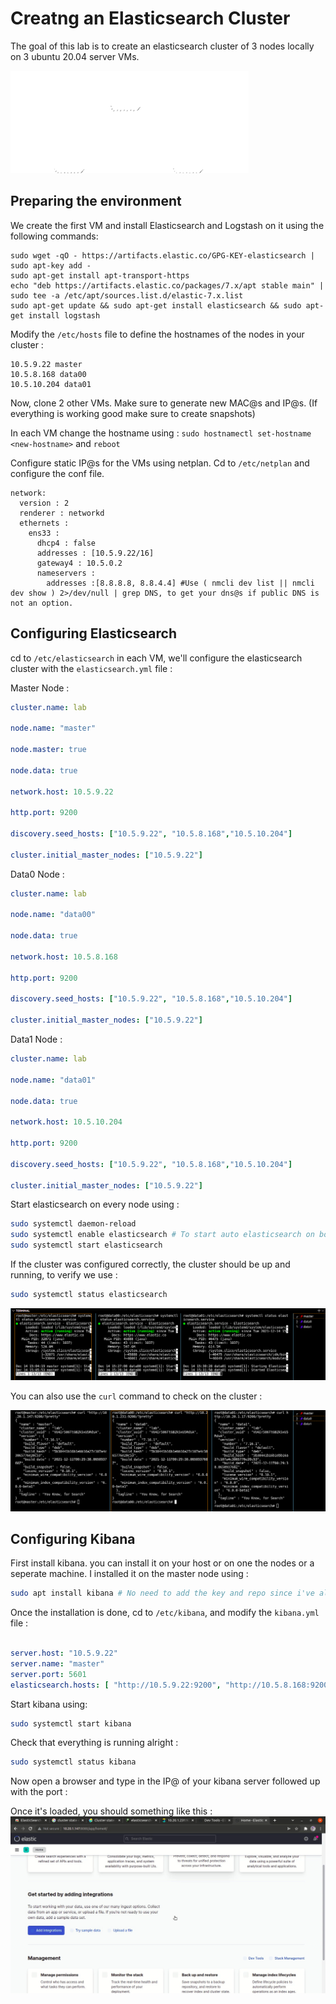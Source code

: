 # Creatng an Elasticsearch Cluster

The goal of this lab is to create an elasticsearch cluster of 3 nodes locally on 3 ubuntu 20.04 server VMs.

![cluster archi](images/archi.png)

## Preparing the environment

We create the first VM and install Elasticsearch and Logstash on it using the following commands: 

```
sudo wget -qO - https://artifacts.elastic.co/GPG-KEY-elasticsearch | sudo apt-key add -
sudo apt-get install apt-transport-https
echo "deb https://artifacts.elastic.co/packages/7.x/apt stable main" | sudo tee -a /etc/apt/sources.list.d/elastic-7.x.list
sudo apt-get update && sudo apt-get install elasticsearch && sudo apt-get install logstash
```

Modify the `/etc/hosts` file to define the hostnames of the nodes in your cluster : 
```
10.5.9.22 master
10.5.8.168 data00
10.5.10.204 data01
```


Now, clone 2 other VMs. Make sure to generate new MAC@s and IP@s. (If everything is working good make sure to create snapshots)


In each VM change the hostname using : `sudo hostnamectl set-hostname <new-hostname>` and `reboot`
 
Configure static IP@s for the VMs using netplan. Cd to `/etc/netplan` and configure the conf file. 

```
network:
  version : 2
  renderer : networkd
  ethernets :
    ens33 : 
      dhcp4 : false
      addresses : [10.5.9.22/16]
      gateway4 : 10.5.0.2
      nameservers : 
        addresses :[8.8.8.8, 8.8.4.4] #Use ( nmcli dev list || nmcli dev show ) 2>/dev/null | grep DNS, to get your dns@s if public DNS is not an option.
```

## Configuring Elasticsearch

cd to `/etc/elasticsearch` in each VM, we'll configure the elasticsearch cluster with the `elasticsearch.yml` file : 

Master Node :  
```yml
cluster.name: lab

node.name: "master"

node.master: true

node.data: true

network.host: 10.5.9.22

http.port: 9200

discovery.seed_hosts: ["10.5.9.22", "10.5.8.168","10.5.10.204"]

cluster.initial_master_nodes: ["10.5.9.22"]
```
Data0 Node :
```yml
cluster.name: lab

node.name: "data00"

node.data: true

network.host: 10.5.8.168

http.port: 9200

discovery.seed_hosts: ["10.5.9.22", "10.5.8.168","10.5.10.204"]

cluster.initial_master_nodes: ["10.5.9.22"]
```
Data1 Node :
```yml
cluster.name: lab

node.name: "data01"

node.data: true

network.host: 10.5.10.204

http.port: 9200

discovery.seed_hosts: ["10.5.9.22", "10.5.8.168","10.5.10.204"]

cluster.initial_master_nodes: ["10.5.9.22"]
```


Start elasticsearch on every node using : 
```bash
sudo systemctl daemon-reload
sudo systemctl enable elasticsearch # To start auto elasticsearch on boot 
sudo systemctl start elasticsearch
```

If the cluster was configured correctly, the cluster should be up and running, to verify we use : 
```bash 
sudo systemctl status elasticsearch
```
![cluster status](images/cluster-status.png)

You can also use the `curl` command to check on the cluster :

![curl the nodes](images/curl-cluster.png)



## Configuring Kibana

First install kibana. you can install it on your host or on one the nodes or a seperate machine. I installed it on the master node using :  
```bash 
sudo apt install kibana # No need to add the key and repo since i've already done that while installing elasticsearch
```


Once the installation is done, cd to `/etc/kibana`, and modify the `kibana.yml` file : 

```yml

server.host: "10.5.9.22"
server.name: "master"
server.port: 5601
elasticsearch.hosts: [ "http://10.5.9.22:9200", "http://10.5.8.168:9200", "http://10.5.10.204:9200"]
```

Start kibana using: 
```bash
sudo systemctl start kibana 
```

Check that everything is running alright : 
```bash
sudo systemctl status kibana 
```

Now open a browser and type in the IP@ of your kibana server followed up with the port : 

Once it's loaded, you should something like this : 
![curl the nodes](images/kibana-browser.jpg)